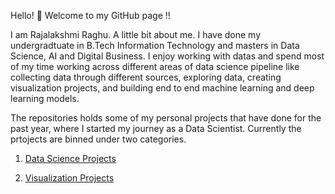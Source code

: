 Hello! :wave: Welcome to my GitHub page !!

I am Rajalakshmi Raghu. A little bit about me. I have done my undergradtuate in B.Tech Information Technology and masters in Data Science, AI and Digital Business. I enjoy working with datas and spend most of my time working across different areas of data science pipeline like collecting data through different sources, exploring data, creating visualization projects, and building end to end machine learning and deep learning models.

The repositories holds some of my personal projects that have done for the past year, where I started my journey as a Data Scientist. Currently the prtojects are binned under two categories.

1. [Data Science Projects](https://github.com/rajalakshmibharath/Data-Science-Projects)

2. [Visualization Projects](https://github.com/rajalakshmibharath/Visualization_Projects)
